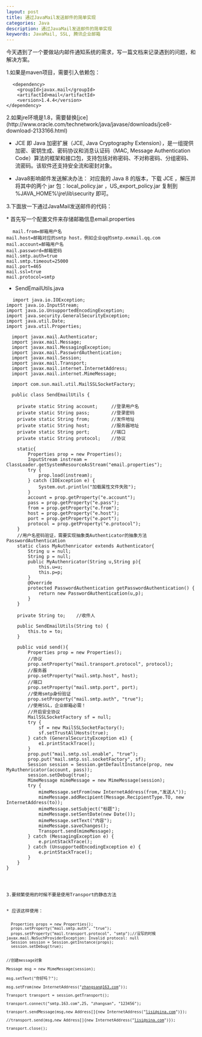 ```yaml
---
layout: post
title: 通过JavaMail发送邮件的简单实现
categories: Java
description: 通过JavaMail发送邮件的简单实现
keywords: JavaMail, SSL, 腾讯企业邮箱
---
```

今天遇到了一个要做站内邮件通知系统的需求，写一篇文档来记录遇到的问题，和解决方案。

<p>1.如果是maven项目，需要引入依赖包：</p>

<pre>
  <code>&lt;dependency&gt;  
    &lt;groupId&gt;javax.mail&lt;/groupId&gt;  
    &lt;artifactId&gt;mail&lt;/artifactId&gt;
    &lt;version&gt;1.4.4&lt;/version&gt;  
&lt;/dependency&gt;</code>
</pre>

<p>2.如果jre环境是1.8，需要替换[jce](http://www.oracle.com/technetwork/java/javase/downloads/jce8-download-2133166.html)</p>

* JCE 即 Java 加密扩展（JCE, Java Cryptography Extension），是一组提供加密、密钥生成、密码协议和消息认证码（MAC, Message Authentication Code）算法的框架和接口包，支持包括对称密码、不对称密码、分组密码、流密码。该软件还支持安全流和密封对象。

* Java8影响邮件发送解决办法：
对应我的 Java 8 的版本，下载 JCE ，解压并将其中的两个 jar 包：local_policy.jar ，US_export_policy.jar 复制到 %JAVA_HOME%\jre\lib\security 即可。

<p>3.下面放一下通过JavaMail发送邮件的代码：</p>
* 首先写一个配置文件来存储邮箱信息email.properties
<pre>
  <code>mail.from=邮箱用户名
mail.host=邮箱对应的smtp host，例如企业qq的smtp.exmail.qq.com
mail.account=邮箱用户名
mail.password=邮箱密码
mail.smtp.auth=true
mail.smtp.timeout=25000
mail.port=465
mail.ssl=true
mail.protocol=smtp</code>
</pre>

* SendEmailUtils.java
<pre>
  <code>import java.io.IOException;
import java.io.InputStream;
import java.io.UnsupportedEncodingException;
import java.security.GeneralSecurityException;
import java.util.Date;
import java.util.Properties;

  import javax.mail.Authenticator;
  import javax.mail.Message;
  import javax.mail.MessagingException;
  import javax.mail.PasswordAuthentication;
  import javax.mail.Session;
  import javax.mail.Transport;
  import javax.mail.internet.InternetAddress;
  import javax.mail.internet.MimeMessage;

  import com.sun.mail.util.MailSSLSocketFactory;

  public class SendEmailUtils {

    private static String account;     //登录用户名
    private static String pass;        //登录密码
    private static String from;        //发件地址
    private static String host;        //服务器地址
    private static String port;        //端口
    private static String protocol;    //协议

    static{
        Properties prop = new Properties();
        InputStream instream = ClassLoader.getSystemResourceAsStream("email.properties");
        try {
            prop.load(instream);
        } catch (IOException e) {
            System.out.println("加载属性文件失败");
        }
        account = prop.getProperty("e.account");
        pass = prop.getProperty("e.pass");
        from = prop.getProperty("e.from");
        host = prop.getProperty("e.host");
        port = prop.getProperty("e.port");
        protocol = prop.getProperty("e.protocol");
    }
    //用户名密码验证，需要实现抽象类Authenticator的抽象方法PasswordAuthentication
    static class MyAuthenricator extends Authenticator{  
        String u = null;  
        String p = null;  
        public MyAuthenricator(String u,String p){  
            this.u=u;  
            this.p=p;  
        }  
        @Override  
        protected PasswordAuthentication getPasswordAuthentication() {  
            return new PasswordAuthentication(u,p);  
        }  
    }

    private String to;    //收件人

    public SendEmailUtils(String to) {
        this.to = to;
    }

    public void send(){
        Properties prop = new Properties();
        //协议
        prop.setProperty("mail.transport.protocol", protocol);
        //服务器
        prop.setProperty("mail.smtp.host", host);
        //端口
        prop.setProperty("mail.smtp.port", port);
        //使用smtp身份验证
        prop.setProperty("mail.smtp.auth", "true");
        //使用SSL，企业邮箱必需！
        //开启安全协议
        MailSSLSocketFactory sf = null;
        try {
            sf = new MailSSLSocketFactory();
            sf.setTrustAllHosts(true);
        } catch (GeneralSecurityException e1) {
            e1.printStackTrace();
        }
        prop.put("mail.smtp.ssl.enable", "true");
        prop.put("mail.smtp.ssl.socketFactory", sf);
        Session session = Session.getDefaultInstance(prop, new MyAuthenricator(account, pass));
        session.setDebug(true);
        MimeMessage mimeMessage = new MimeMessage(session);
        try {
            mimeMessage.setFrom(new InternetAddress(from,"发送人"));
            mimeMessage.addRecipient(Message.RecipientType.TO, new InternetAddress(to));
            mimeMessage.setSubject("标题");
            mimeMessage.setSentDate(new Date());
            mimeMessage.setText("内容");
            mimeMessage.saveChanges();
            Transport.send(mimeMessage);
        } catch (MessagingException e) {
            e.printStackTrace();
        } catch (UnsupportedEncodingException e) {
            e.printStackTrace();
        }
    }
}</pre>

<p>3.要频繁使用的时候不要是使用Transport的静态方法</p>
* 应该这样使用：
<pre><code>
  Properties props = new Properties();  
  props.setProperty("mail.smtp.auth", "true");  
  props.setProperty("mail.transport.protocol", "smtp");//没写的时候  javax.mail.NoSuchProviderException: Invalid protocol: null  
  Session session = Session.getInstance(props);  
  session.setDebug(true);  

  //创建message对象  
  Message msg = new MimeMessage(session);  
  msg.setText("你好吗？");  
  msg.setFrom(new InternetAddress("zhangsan@163.com"));  
  Transport transport = session.getTransport();  
  transport.connect("smtp.163.com",25, "zhangsan", "123456");  
  transport.sendMessage(msg,new Address[]{new InternetAddress("lisi@sina.com")});  
  //transport.send(msg,new Address[]{new InternetAddress("lisi@sina.com")});  
  transport.close();  </code></pre>
